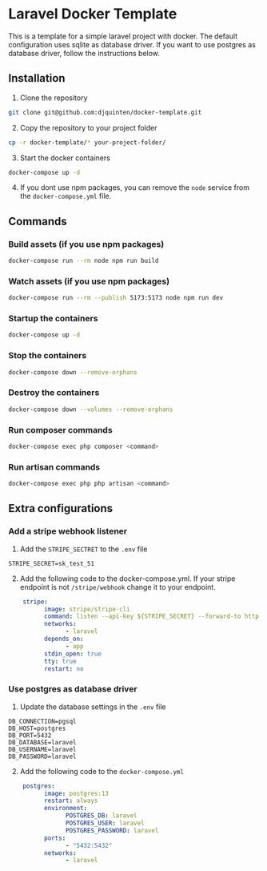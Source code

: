 # Laravel Docker Template
This is a template for a simple laravel project with docker. The default configuration uses sqlite as database driver. If you want to use postgres as database driver, follow the instructions below.

## Installation
1. Clone the repository
```bash
git clone git@github.com:djquinten/docker-template.git
```

2. Copy the repository to your project folder
```bash
cp -r docker-template/* your-project-folder/
```

3. Start the docker containers
```bash
docker-compose up -d
```

4. If you dont use npm packages, you can remove the `node` service from the `docker-compose.yml` file.

## Commands

### Build assets (if you use npm packages)
```bash
docker-compose run --rm node npm run build
```

### Watch assets (if you use npm packages)
```bash
docker-compose run --rm --publish 5173:5173 node npm run dev
```

### Startup the containers
```bash
docker-compose up -d
```

### Stop the containers
```bash
docker-compose down --remove-orphans
```

### Destroy the containers
```bash
docker-compose down --volumes --remove-orphans
```

### Run composer commands
```bash
docker-compose exec php composer <command>
```

### Run artisan commands
```bash
docker-compose exec php php artisan <command>
```

## Extra configurations

### Add a stripe webhook listener

1. Add the `STRIPE_SECTRET` to the `.env` file
```env
STRIPE_SECRET=sk_test_51
```

2. Add the following code to the docker-compose.yml. If your stripe endpoint is not `/stripe/webhook` change it to your endpoint.
```yml
    stripe:
          image: stripe/stripe-cli
          command: listen --api-key ${STRIPE_SECRET} --forward-to http://app:80/stripe/webhook
          networks:
                - laravel
          depends_on:
                - app
          stdin_open: true
          tty: true
          restart: no
```

### Use postgres as database driver

1. Update the database settings in the `.env` file
```env
DB_CONNECTION=pgsql
DB_HOST=postgres
DB_PORT=5432
DB_DATABASE=laravel
DB_USERNAME=laravel
DB_PASSWORD=laravel
```

2. Add the following code to the `docker-compose.yml`
```yml
    postgres:
          image: postgres:13
          restart: always
          environment:
                POSTGRES_DB: laravel
                POSTGRES_USER: laravel
                POSTGRES_PASSWORD: laravel
          ports:
                - "5432:5432"
          networks:
                - laravel
```